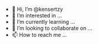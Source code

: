 - 👋 Hi, I’m @kensertzy
- 👀 I’m interested in ...
- 🌱 I’m currently learning ...
- 💞️ I’m looking to collaborate on ...
- 📫 How to reach me ...

<!---
kensertzy/kensertzy is a ✨ special ✨ repository because its `README.md` (this file) appears on your GitHub profile.
You can click the Preview link to take a look at your changes.
--->
